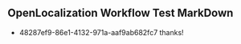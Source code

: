 ## OpenLocalization Workflow Test MarkDown
* 48287ef9-86e1-4132-971a-aaf9ab682fc7 thanks!

<!--HONumber=Aug16_HO5-->


